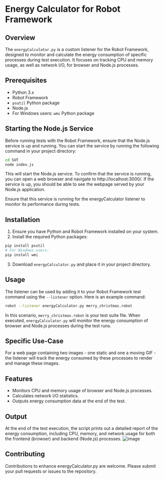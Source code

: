 # Energy Calculator for Robot Framework

## Overview
The `energyCalculator.py` is a custom listener for the Robot Framework, designed to monitor and calculate the energy consumption of specific processes during test execution. It focuses on tracking CPU and memory usage, as well as network I/O, for browser and Node.js processes.

## Prerequisites
- Python 3.x
- Robot Framework
- `psutil` Python package
- Node.js
- For Windows users: `wmi` Python package

## Starting the Node.js Service
Before running tests with the Robot Framework, ensure that the Node.js service is up and running. You can start the service by running the following command in your project directory:

```bash
cd SUT
node index.js
```
This will start the Node.js service. To confirm that the service is running, you can open a web browser and navigate to http://localhost:3000/. If the service is up, you should be able to see the webpage served by your Node.js application.

Ensure that this service is running for the energyCalculator listener to monitor its performance during tests.

## Installation
1. Ensure you have Python and Robot Framework installed on your system.
2. Install the required Python packages:
```bash
pip install psutil
# For Windows users:
pip install wmi
```
3. Download `energyCalculator.py` and place it in your project directory.

## Usage
The listener can be used by adding it to your Robot Framework test command using the `--listener` option. Here is an example command:
```bash
robot --listener energyCalculator.py merry_christmas.robot
```
In this scenario, `merry_christmas.robot` is your test suite file. When executed, `energyCalculator.py` will monitor the energy consumption of browser and Node.js processes during the test runs.

## Specific Use-Case
For a web page containing two images - one static and one a moving GIF - the listener will track the energy consumed by these processes to render and manage these images.

## Features
* Monitors CPU and memory usage of browser and Node.js processes.
* Calculates network I/O statistics.
* Outputs energy consumption data at the end of the test.

## Output
At the end of the test execution, the script prints out a detailed report of the energy consumption, including CPU, memory, and network usage for both the frontend (browser) and backend (Node.js) processes.
![image](https://github.com/NorthCodeLtd/energy_calculator/assets/1047173/dec7d4ea-5b5e-4613-85cc-9139413ad707)

## Contributing
Contributions to enhance energyCalculator.py are welcome. Please submit your pull requests or issues to the repository.
